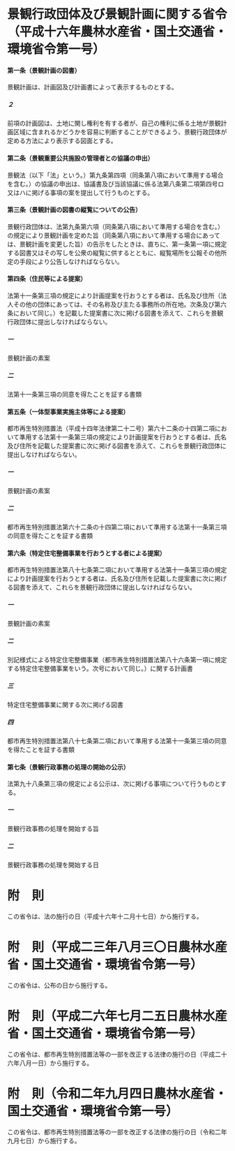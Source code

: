 # 景観行政団体及び景観計画に関する省令（平成十六年農林水産省・国土交通省・環境省令第一号）
#### 第一条（景観計画の図書）
景観計画は、計画図及び計画書によって表示するものとする。
##### ２
前項の計画図は、土地に関し権利を有する者が、自己の権利に係る土地が景観計画区域に含まれるかどうかを容易に判断することができるよう、景観行政団体が定める方法により表示する図面とする。
#### 第二条（景観重要公共施設の管理者との協議の申出）
景観法（以下「法」という。）第九条第四項（同条第八項において準用する場合を含む。）の協議の申出は、協議書及び当該協議に係る法第八条第二項第四号ロ又はハに掲げる事項の案を提出して行うものとする。
#### 第三条（景観計画の図書の縦覧についての公告）
景観行政団体は、法第九条第六項（同条第八項において準用する場合を含む。）の規定により景観計画を定めた旨（同条第八項において準用する場合にあっては、景観計画を変更した旨）の告示をしたときは、直ちに、第一条第一項に規定する図書又はその写しを公衆の縦覧に供するとともに、縦覧場所を公報その他所定の手段により公告しなければならない。
#### 第四条（住民等による提案）
法第十一条第三項の規定により計画提案を行おうとする者は、氏名及び住所（法人その他の団体にあっては、その名称及び主たる事務所の所在地。次条及び第六条において同じ。）を記載した提案書に次に掲げる図書を添えて、これらを景観行政団体に提出しなければならない。
##### 一
景観計画の素案
##### 二
法第十一条第三項の同意を得たことを証する書類
#### 第五条（一体型事業実施主体等による提案）
都市再生特別措置法（平成十四年法律第二十二号）第六十二条の十四第二項において準用する法第十一条第三項の規定により計画提案を行おうとする者は、氏名及び住所を記載した提案書に次に掲げる図書を添えて、これらを景観行政団体に提出しなければならない。
##### 一
景観計画の素案
##### 二
都市再生特別措置法第六十二条の十四第二項において準用する法第十一条第三項の同意を得たことを証する書類
#### 第六条（特定住宅整備事業を行おうとする者による提案）
都市再生特別措置法第八十七条第二項において準用する法第十一条第三項の規定により計画提案を行おうとする者は、氏名及び住所を記載した提案書に次に掲げる図書を添えて、これらを景観行政団体に提出しなければならない。
##### 一
景観計画の素案
##### 二
別記様式による特定住宅整備事業（都市再生特別措置法第八十六条第一項に規定する特定住宅整備事業をいう。次号において同じ。）に関する計画書
##### 三
特定住宅整備事業に関する次に掲げる図書
##### 四
都市再生特別措置法第八十七条第二項において準用する法第十一条第三項の同意を得たことを証する書類
#### 第七条（景観行政事務の処理の開始の公示）
法第九十八条第三項の規定による公示は、次に掲げる事項について行うものとする。
##### 一
景観行政事務の処理を開始する旨
##### 二
景観行政事務の処理を開始する日
# 附　則
この省令は、法の施行の日（平成十六年十二月十七日）から施行する。
# 附　則（平成二三年八月三〇日農林水産省・国土交通省・環境省令第一号）
この省令は、公布の日から施行する。
# 附　則（平成二六年七月二五日農林水産省・国土交通省・環境省令第一号）
この省令は、都市再生特別措置法等の一部を改正する法律の施行の日（平成二十六年八月一日）から施行する。
# 附　則（令和二年九月四日農林水産省・国土交通省・環境省令第一号）
この省令は、都市再生特別措置法等の一部を改正する法律の施行の日（令和二年九月七日）から施行する。
